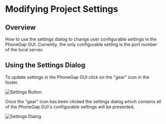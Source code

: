 # Modifying Project Settings

## Overview

How to use the settings dialog to change user configurable settings in the PhoneGap GUI. Currently, the only configurable setting is the port number of the local server.

## Using the Settings Dialog

To update settings in the PhoneGap GUI click on the "gear" icon in the footer.

![Settings Button](https://raw.github.com/hermwong/phonegap-gui/master/docs-assets/settings/docs-settings-button.png)

Once the "gear" icon has been clicked the settings dialog which contains all of the PhoneGap GUI's configurable settings will be presented.

![Settings Dialog](https://raw.github.com/hermwong/phonegap-gui/master/docs-assets/settings/docs-settings-dialog.png)